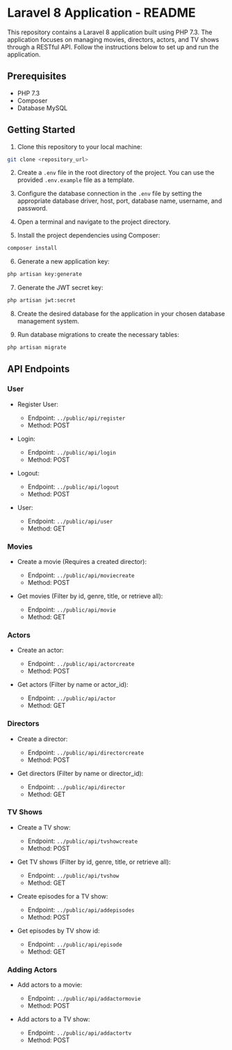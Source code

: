 # Laravel 8 Application - README

This repository contains a Laravel 8 application built using PHP 7.3. The application focuses on managing movies, directors, actors, and TV shows through a RESTful API. Follow the instructions below to set up and run the application.

## Prerequisites

- PHP 7.3
- Composer
- Database MySQL

## Getting Started

1. Clone this repository to your local machine:

```bash
git clone <repository_url>
```

2. Create a `.env` file in the root directory of the project. You can use the provided `.env.example` file as a template.

3. Configure the database connection in the `.env` file by setting the appropriate database driver, host, port, database name, username, and password.

4. Open a terminal and navigate to the project directory.

5. Install the project dependencies using Composer:

```bash
composer install
```

6. Generate a new application key:

```bash
php artisan key:generate
```

7. Generate the JWT secret key:

```bash
php artisan jwt:secret
```

8. Create the desired database for the application in your chosen database management system.

9. Run database migrations to create the necessary tables:

```bash
php artisan migrate
```

## API Endpoints

### User

- Register User:
  - Endpoint: `../public/api/register`
  - Method: POST

- Login:
  - Endpoint: `../public/api/login`
  - Method: POST

- Logout:
  - Endpoint: `../public/api/logout`
  - Method: POST

- User:
  - Endpoint: `../public/api/user`
  - Method: GET

### Movies

- Create a movie (Requires a created director):
  - Endpoint: `../public/api/moviecreate`
  - Method: POST

- Get movies (Filter by id, genre, title, or retrieve all):
  - Endpoint: `../public/api/movie`
  - Method: GET

### Actors

- Create an actor:
  - Endpoint: `../public/api/actorcreate`
  - Method: POST

- Get actors (Filter by name or actor_id):
  - Endpoint: `../public/api/actor`
  - Method: GET

### Directors

- Create a director:
  - Endpoint: `../public/api/directorcreate`
  - Method: POST

- Get directors (Filter by name or director_id):
  - Endpoint: `../public/api/director`
  - Method: GET

### TV Shows

- Create a TV show:
  - Endpoint: `../public/api/tvshowcreate`
  - Method: POST

- Get TV shows (Filter by id, genre, title, or retrieve all):
  - Endpoint: `../public/api/tvshow`
  - Method: GET

- Create episodes for a TV show:
  - Endpoint: `../public/api/addepisodes`
  - Method: POST

- Get episodes by TV show id:
  - Endpoint: `../public/api/episode`
  - Method: GET

### Adding Actors

- Add actors to a movie:
  - Endpoint: `../public/api/addactormovie`
  - Method: POST

- Add actors to a TV show:
  - Endpoint: `../public/api/addactortv`
  - Method: POST
